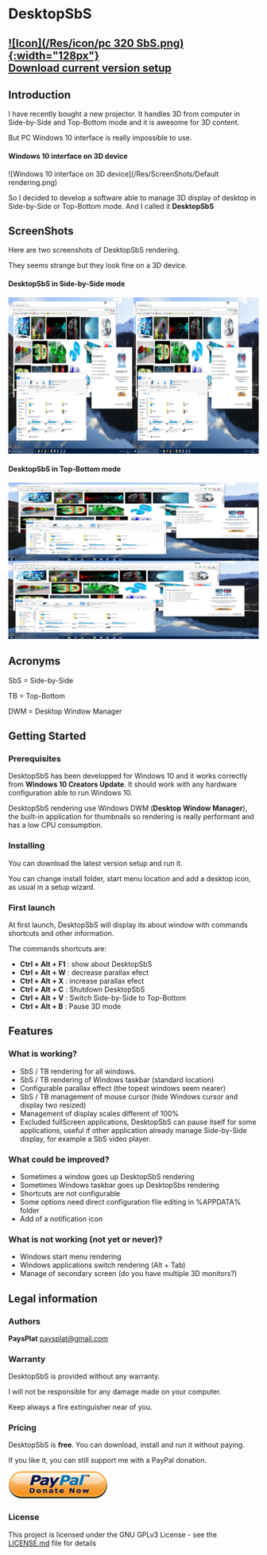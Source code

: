 # DesktopSbS

## [![Icon](/Res/icon/pc 320 SbS.png){:width="128px"}<br/>Download current version setup](https://github.com/PaysPlat/DesktopSbS/releases/download/v0.1/DesktopSbS_v0.1_Setup.exe)

## Introduction

I have recently bought a new projector. It handles 3D from computer in Side-by-Side and Top-Bottom mode and it is awesome for 3D content.

But PC Windows 10 interface is really impossible to use.

#### Windows 10 interface on 3D device
![Windows 10 interface on 3D device](/Res/ScreenShots/Default rendering.png)

So I decided to develop a software able to manage 3D display of desktop in Side-by-Side or Top-Bottom mode. And I called it **DesktopSbS**

## ScreenShots

Here are two screenshots of DesktopSbS rendering. 

They seems strange but they look fine on a 3D device.

#### DesktopSbS in Side-by-Side mode
![DesktopSbS in Side-by-Side](/Res/ScreenShots/Side-by-Side.png)

#### DesktopSbS in Top-Bottom mode
![DesktopSbS in Top-Bottom](/Res/ScreenShots/Top-Bottom.png)

## Acronyms
SbS = Side-by-Side

TB  = Top-Bottom

DWM = Desktop Window Manager

## Getting Started

### Prerequisites

DesktopSbS has been developped for Windows 10 and it works correctly from **Windows 10 Creators Update**.
It should work with any hardware configuration able to run Windows 10.

DesktopSbS rendering use Windows DWM (**Desktop Window Manager**), the built-in application for thumbnails so rendering is really performant and has a low CPU consumption.

### Installing

You can download the latest version setup and run it.

You can change install folder, start menu location and add a desktop icon, as usual in a setup wizard.

### First launch

At first launch, DesktopSbS will display its about window with commands shortcuts and other information.

The commands shortcuts are: 
- **Ctrl + Alt + F1** : show about DesktopSbS
- **Ctrl + Alt + W** : decrease parallax efect
- **Ctrl + Alt + X** : increase parallax efect
- **Ctrl + Alt + C** : Shutdown DesktopSbS
- **Ctrl + Alt + V** : Switch Side-by-Side to Top-Bottom
- **Ctrl + Alt + B** : Pause 3D mode

## Features

### What is working?

- SbS / TB rendering for all windows.
- SbS / TB rendering of Windows taskbar (standard location)
- Configurable parallax effect (the topest windows seem nearer)
- SbS / TB management of mouse cursor (hide Windows cursor and display two resized)
- Management of display scales different of 100%
- Excluded fullScreen applications, DesktopSbS can pause itself for some applications, useful if other application already manage Side-by-Side display, for example a SbS video player.

### What could be improved?

- Sometimes a window goes up DesktopSbS rendering
- Sometimes Windows taskbar goes up DesktopSbs rendering
- Shortcuts are not configurable
- Some options need direct configuration file editing in %APPDATA% folder
- Add of a notification icon

### What is not working (not yet or never)?

- Windows start menu rendering
- Windows applications switch rendering (Alt + Tab)
- Manage of secondary screen (do you have multiple 3D monitors?)

## Legal information

### Authors

**PaysPlat** [paysplat@gmail.com](mailto:paysplat@gmail.com)

### Warranty

DesktopSbS is provided without any warranty.

I will not be responsible for any damage made on your computer.

Keep always a fire extinguisher near of you.

### Pricing

DesktopSbS is **free**.
You can download, install and run it without paying.

If you like it, you can still support me with a PayPal donation.

[![PayPal donation](/DesktopSbS/Resources/paypal.png)](https://www.paypal.com/cgi-bin/webscr?cmd=_s-xclick&amp;hosted_button_id=YCJN2LQHDVJTN)

### License

This project is licensed under the GNU GPLv3 License - see the [LICENSE.md](LICENSE.md) file for details
